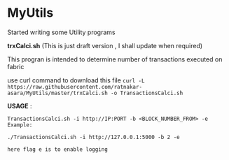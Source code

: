 # MyUtils

Started writing some Utility programs

**trxCalci.sh**  (This is just draft version , I shall update when required)

This progran is intended to determine number of transactions executed on fabric

use curl command to download this file
```curl -L https://raw.githubusercontent.com/ratnakar-asara/MyUtils/master/trxCalci.sh -o TransactionsCalci.sh```

__USAGE__ :
```
TransactionsCalci.sh -i http://IP:PORT -b <BLOCK_NUMBER_FROM> -e
Example: 

./TransactionsCalci.sh -i http://127.0.0.1:5000 -b 2 -e

here flag e is to enable logging
```
